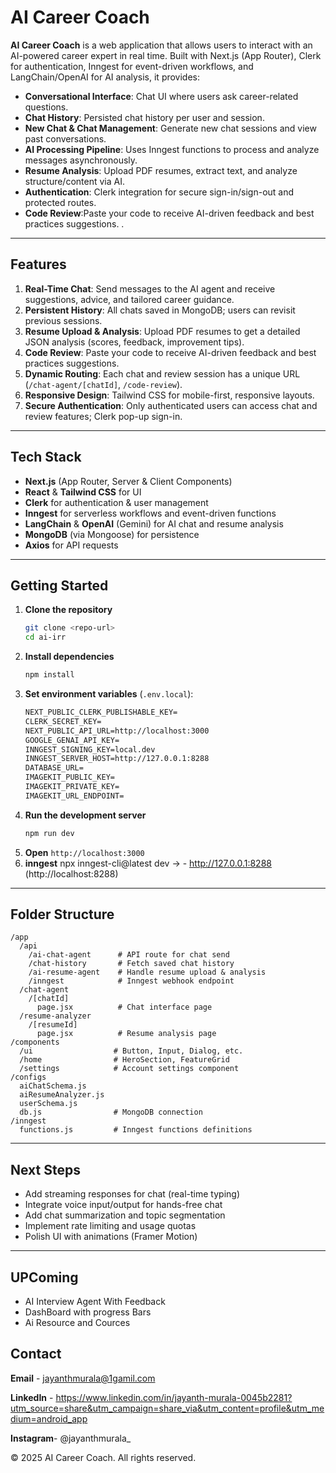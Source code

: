 # AI Career Coach

**AI Career Coach** is a web application that allows users to interact with an AI-powered career expert in real time. Built with Next.js (App Router), Clerk for authentication, Inngest for event-driven workflows, and LangChain/OpenAI for AI analysis, it provides:

- **Conversational Interface**: Chat UI where users ask career-related questions.
- **Chat History**: Persisted chat history per user and session.
- **New Chat & Chat Management**: Generate new chat sessions and view past conversations.
- **AI Processing Pipeline**: Uses Inngest functions to process and analyze messages asynchronously.
- **Resume Analysis**: Upload PDF resumes, extract text, and analyze structure/content via AI.
- **Authentication**: Clerk integration for secure sign-in/sign-out and protected routes.
- **Code Review**:Paste your code to receive AI-driven feedback and best practices suggestions. .

---

## Features

1. **Real-Time Chat**: Send messages to the AI agent and receive suggestions, advice, and tailored career guidance.
2. **Persistent History**: All chats saved in MongoDB; users can revisit previous sessions.
3. **Resume Upload & Analysis**: Upload PDF resumes to get a detailed JSON analysis (scores, feedback, improvement tips).
4. **Code Review**: Paste your code to receive AI-driven feedback and best practices suggestions.
5. **Dynamic Routing**: Each chat and review session has a unique URL (`/chat-agent/[chatId]`, `/code-review`).
6. **Responsive Design**: Tailwind CSS for mobile-first, responsive layouts.
7. **Secure Authentication**: Only authenticated users can access chat and review features; Clerk pop-up sign-in.

---

## Tech Stack

- **Next.js** (App Router, Server & Client Components)
- **React** & **Tailwind CSS** for UI
- **Clerk** for authentication & user management
- **Inngest** for serverless workflows and event-driven functions
- **LangChain** & **OpenAI** (Gemini) for AI chat and resume analysis
- **MongoDB** (via Mongoose) for persistence
- **Axios** for API requests

---

## Getting Started

1. **Clone the repository**
   ```bash
   git clone <repo-url>
   cd ai-irr
   ```
2. **Install dependencies**
   ```bash
   npm install
   ```
3. **Set environment variables** (`.env.local`):
   ```txt
   NEXT_PUBLIC_CLERK_PUBLISHABLE_KEY=
   CLERK_SECRET_KEY=
   NEXT_PUBLIC_API_URL=http://localhost:3000
   GOOGLE_GENAI_API_KEY=
   INNGEST_SIGNING_KEY=local.dev
   INNGEST_SERVER_HOST=http://127.0.0.1:8288
   DATABASE_URL=
   IMAGEKIT_PUBLIC_KEY=
   IMAGEKIT_PRIVATE_KEY=
   IMAGEKIT_URL_ENDPOINT=
   ```
4. **Run the development server**
   ```bash
   npm run dev
   ```
5. **Open** `http://localhost:3000`
6. **inngest** npx inngest-cli@latest dev -> - http://127.0.0.1:8288 (http://localhost:8288)

---

## Folder Structure

```
/app
  /api
    /ai-chat-agent      # API route for chat send
    /chat-history       # Fetch saved chat history
    /ai-resume-agent    # Handle resume upload & analysis
    /inngest            # Inngest webhook endpoint
  /chat-agent
    /[chatId]
      page.jsx          # Chat interface page
  /resume-analyzer
    /[resumeId]
      page.jsx          # Resume analysis page
/components
  /ui                  # Button, Input, Dialog, etc.
  /home                # HeroSection, FeatureGrid
  /settings            # Account settings component
/configs
  aiChatSchema.js
  aiResumeAnalyzer.js
  userSchema.js
  db.js                # MongoDB connection
/inngest
  functions.js         # Inngest functions definitions
```

---

## Next Steps

- Add streaming responses for chat (real-time typing)
- Integrate voice input/output for hands-free chat
- Add chat summarization and topic segmentation
- Implement rate limiting and usage quotas
- Polish UI with animations (Framer Motion)

---

## UPComing

- AI Interview Agent With Feedback
- DashBoard with progress Bars
- Ai Resource and Cources

## Contact

**Email** - jayanthmurala@1gamil.com

**LinkedIn** - https://www.linkedin.com/in/jayanth-murala-0045b2281?utm_source=share&utm_campaign=share_via&utm_content=profile&utm_medium=android_app

**Instagram**- @jayanthmurala\_

© 2025 AI Career Coach. All rights reserved.
